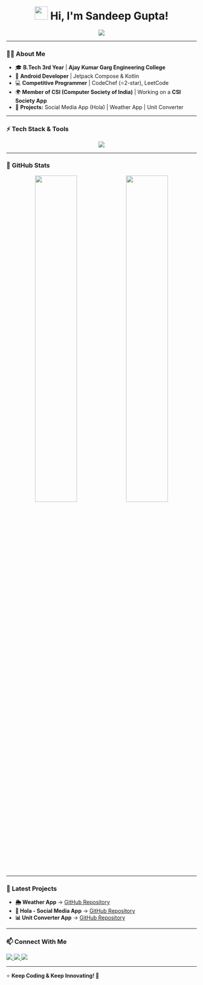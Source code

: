 <h1 align="center"> 
  <img src="https://media.giphy.com/media/hvRJCLFzcasrR4ia7z/giphy.gif" width="35px">
  Hi, I'm Sandeep Gupta!
</h1>

<p align="center">
  <img src="https://readme-typing-svg.demolab.com?font=Fira+Code&size=22&duration=4000&pause=1000&color=1C71FA&center=true&vCenter=true&width=600&lines=Android+Developer+%7C+Kotlin+%7C+Jetpack+Compose;Competitive+Programmer+%7C+C%2B%2B+%7C+LeetCode+%7C+CodeChef;Passionate+about+Building+Apps+%26+Solving+Problems!" />
</p>

---

### 👨‍💻 **About Me**
- 🎓 **B.Tech 3rd Year** | **Ajay Kumar Garg Engineering College**  
- 📱 **Android Developer** | Jetpack Compose & Kotlin  
- 💻 **Competitive Programmer** | CodeChef (⭐2-star), LeetCode  
- 🌍 **Member of CSI (Computer Society of India)** | Working on a **CSI Society App**  
- 🚀 **Projects:** Social Media App (Hola) | Weather App | Unit Converter  

---

### ⚡ **Tech Stack & Tools**
<p align="center">
  <img src="https://skillicons.dev/icons?i=androidstudio,kotlin,java,cpp,git,github,firebase,vscode" />
</p>

---

### 📌 **GitHub Stats**
<p align="center">
  <img width="47%" src="https://github-readme-stats.vercel.app/api?username=SandeepGupta639437&show_icons=true&theme=radical&count_private=true" />
  <img width="47%" src="https://github-readme-streak-stats.herokuapp.com/?user=SandeepGupta639437&theme=radical&count_private=true" />
</p>

---

### 🚀 **Latest Projects**
- **🌦 Weather App** → [GitHub Repository](https://github.com/SandeepGupta639437/weather-app)  
- **📱 Hola - Social Media App** → [GitHub Repository](https://github.com/SandeepGupta639437/hola-app)  
- **📊 Unit Converter App** → [GitHub Repository](https://github.com/SandeepGupta639437/unit-converter)  

---

### 📫 **Connect With Me**
<p align="left">
  <a href="https://www.linkedin.com/in/sandeep-gupta-android" target="_blank">
    <img src="https://img.shields.io/badge/LinkedIn-blue?style=for-the-badge&logo=linkedin" />
  </a>
  <a href="mailto:sandeepgupta.dev@gmail.com">
    <img src="https://img.shields.io/badge/Gmail-red?style=for-the-badge&logo=gmail" />
  </a>
  <a href="https://github.com/SandeepGupta639437" target="_blank">
    <img src="https://img.shields.io/badge/GitHub-black?style=for-the-badge&logo=github" />
  </a>
</p>

---

⭐ **Keep Coding & Keep Innovating! 🚀**  
